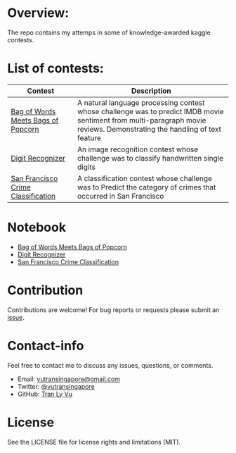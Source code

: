 # Overview:
The repo contains my attemps in some of knowledge-awarded kaggle contests. 

# List of contests:
Contest| Description
-------|------------
[Bag of Words Meets Bags of Popcorn](https://github.com/tranlyvu/kaggle/tree/master/Bag%20of%20Words%20Meets%20Bags%20of%20Popcorn) | A natural language processing contest whose challenge was to predict IMDB movie sentiment from multi-paragraph movie reviews. Demonstrating the handling of text feature 
[Digit Recognizer](https://github.com/tranlyvu/kaggle/tree/master/Digit%20Recognizer) | An image recognition contest whose challenge was to classify handwritten single digits 
[San Francisco Crime Classification](https://github.com/tranlyvu/kaggle/tree/master/San%20Francisco%20Crime%20Classification) | A classification contest whose challenge was to Predict the category of crimes that occurred in San Francisco  

# Notebook
*	[Bag of Words Meets Bags of Popcorn](http://nbviewer.ipython.org/gist/tranlyvu/bc2ea679ba0a98ec26c5)
*	[Digit Recognizer](http://nbviewer.ipython.org/gist/tranlyvu/da54146d97147cb401c4)
*	[San Francisco Crime Classification](https://github.com/tranlyvu/kaggle-contests/tree/master/San%20Francisco%20Crime%20Classification)

# Contribution
Contributions are welcome! For bug reports or requests please submit an [issue](https://github.com/tranlyvu/kaggle/issues).

# Contact-info
Feel free to contact me to discuss any issues, questions, or comments.
*  Email: vutransingapore@gmail.com
*  Twitter: [@vutransingapore](https://twitter.com/vutransingapore)
*  GitHub: [Tran Ly Vu](https://github.com/tranlyvu)

# License
See the LICENSE file for license rights and limitations (MIT).

	
